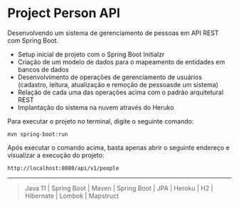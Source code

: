 # Project Person API

Desenvolvendo um sistema de gerenciamento de pessoas em API REST com Spring Boot.

* Setup inicial de projeto com o Spring Boot Initialzr
* Criação de um modelo de dados para o mapeamento de entidades em bancos de dados 
* Desenvolvimento de operações de gerenciamento de usuários (cadastro, leitura, atualização e remoção de pessoasde um sistema)
* Relação de cada uma das operações acima com o padrão arquitetural REST
* Implantação do sistema na nuvem através do Heruko


Para executar o projeto no terminal, digite o seguinte comando:

` mvn spring-boot:run `

Após executar o comando acima, basta apenas abrir o seguinte endereço e visualizar a execução do projeto:

`http://localhost:8080/api/v1/people`

---
> Java 11 | Spring Boot | Maven | Spring Boot | JPA | Heroku | H2 | Hibernate | Lombok | Mapstruct


